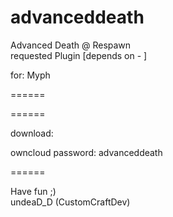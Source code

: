 advanceddeath
=============

Advanced Death @ Respawn                                       
requested Plugin
[depends on - ]

for: Myph    

======



======

download: 
                                                                                                       
owncloud password: advanceddeath

======

Have fun ;)                                                                                   
undeaD_D (CustomCraftDev)
